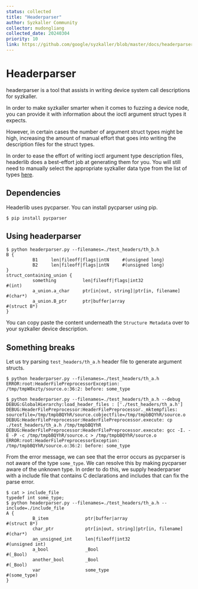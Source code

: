 ```yaml
---
status: collected
title: "Headerparser"
author: Syzkaller Community
collector: mudongliang
collected_date: 20240304
priority: 10
link: https://github.com/google/syzkaller/blob/master/docs/headerparser_usage.md
---
```


# Headerparser

headerparser is a tool that assists in writing device system call descriptions for syzkaller.

In order to make syzkaller smarter when it comes to fuzzing a device node, you can provide it with
information about the ioctl argument struct types it expects.

However, in certain cases the number of argument struct types might be high, increasing the amount of manual
effort that goes into writing the description files for the struct types.

In order to ease the effort of writing ioctl argument type description files, headerlib does a best-effort job at
generating them for you. You will still need to manually select the appropriate syzkaller data type from the list
of types [here](/docs/syscall_descriptions_syntax.md).

## Dependencies
Headerlib uses pycparser. You can install pycparser using pip.

```shell
$ pip install pycparser
```

## Using headerparser
```shell
$ python headerparser.py --filenames=./test_headers/th_b.h
B {
          B1     len|fileoff|flags|intN     #(unsigned long)
          B2     len|fileoff|flags|intN     #(unsigned long)
}
struct_containing_union {
          something          len|fileoff|flags|int32                   #(int)
          a_union.a_char     ptr[in|out, string]|ptr[in, filename]     #(char*)
          a_union.B_ptr      ptr|buffer|array                          #(struct B*)
}
```

You can copy paste the content underneath the `Structure Metadata` over to your syzkaller device description.

## Something breaks
Let us try parsing `test_headers/th_a.h` header file to generate argument structs.

```shell
$ python headerparser.py --filenames=./test_headers/th_a.h
ERROR:root:HeaderFilePreprocessorException: /tmp/tmpW8xzty/source.o:36:2: before: some_type

$ python headerparser.py --filenames=./test_headers/th_a.h --debug
DEBUG:GlobalHierarchy:load_header_files : ['./test_headers/th_a.h']
DEBUG:HeaderFilePreprocessor:HeaderFilePreprocessor._mktempfiles: sourcefile=/tmp/tmpbBQYhR/source.cobjectfile=/tmp/tmpbBQYhR/source.o
DEBUG:HeaderFilePreprocessor:HeaderFilePreprocessor.execute: cp ./test_headers/th_a.h /tmp/tmpbBQYhR
DEBUG:HeaderFilePreprocessor:HeaderFilePreprocessor.execute: gcc -I. -E -P -c /tmp/tmpbBQYhR/source.c > /tmp/tmpbBQYhR/source.o
ERROR:root:HeaderFilePreprocessorException: /tmp/tmpbBQYhR/source.o:36:2: before: some_type
```

From the error message, we can see that the error occurs as pycparser is not aware of the type `some_type`. We can resolve this by making pycparser aware of the unknown type. In order to do this, we supply headerparser with a include file that contains C declarations and includes that can fix the parse error.

```shell
$ cat > include_file
typedef int some_type;
$ python headerparser.py --filenames=./test_headers/th_a.h --include=./include_file
A {
          B_item              ptr|buffer|array                          #(struct B*)
          char_ptr            ptr[in|out, string]|ptr[in, filename]     #(char*)
          an_unsigned_int     len|fileoff|int32                         #(unsigned int)
          a_bool              _Bool                                     #(_Bool)
          another_bool        _Bool                                     #(_Bool)
          var                 some_type                                 #(some_type)
}
```

